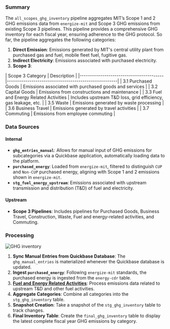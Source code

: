 
### Summary

The `all_scopes_ghg_inventory` pipeline aggregates MIT’s Scope 1 and 2 GHG emissions data from `energize-mit` and Scope 3 GHG emissions from existing Scope 3 pipelines. This pipeline provides a comprehensive GHG inventory for each fiscal year, ensuring adherence to the GHG protocol. So far, the pipeline aggregates the following categories:

1. **Direct Emission**: Emissions generated by MIT's central utility plant from purchased gas and fuel, mobile fleet fuel, fugitive gas.
2. **Indirect Electricity**: Emissions associated with purchased electricity.
3. **Scope 3**:

<div class="center-table" markdown>
| Scope 3 Category                        | Description                                          |
|-----------------------------------------|------------------------------------------------------|
| 3.1 Purchased Goods                     | Emissions associated with purchased goods and services           |
| 3.2 Capital Goods                       | Emissions from constructions and maintenance         |
| 3.3 Fuel and Energy Related Activities  | Includes upstream T&D loss, grid efficiency, gas leakage, etc. |
| 3.5 Waste                               | Emissions generated by waste processing              |
| 3.6 Business Travel                     | Emissions generated by travel activities             |
| 3.7 Commuting                           | Emissions from employee commuting                    |
</div>

### Data Sources

#### Internal

* **`ghg_entries_manual`**: Allows for manual input of GHG emissions for subcategories via a Quickbase application, automatically loading data to the platform.
* **`purchased_energy`**: Loaded from `energize-mit`, filtered to distinguish `CUP` and `Non-CUP` purchased energy, aligning with Scope 1 and 2 emissions shown in `energize-mit`.
* **`stg_fuel_energy_upstream`**: Emissions associated with upstream transmission and distribution (T&D) of fuel and electricity.

#### Upstream

* **Scope 3 Pipelines**: Includes pipelines for Purchased Goods, Business Travel, Construction, Waste, Fuel and energy-related activities, and Commuting.

### Processing

![GHG inventory](all_scopes.png#shadow)

1. **Sync Manual Entries from Quickbase Database**: The `ghg_manual_entries` is materialized whenever the Quickbase database is updated.
2. **Ingest `purchased_energy`**: Following `energize-mit` standards, the purchased energy is ingested from the `energy-cdr` table.
3. [**Fuel and Energy Related Activities**](fuel_and_energy_related.md): Process emissions data related to upstream T&D and other fuel activities.
4. **Aggregate Categories**: Combine all categories into the `stg_ghg_inventory` table.
5. **Snapshot Creation**: Take a snapshot of the `stg_ghg_inventory` table to track changes.
6. **Final Inventory Table**: Create the `final_ghg_inventory` table to display the latest complete fiscal year GHG emissions by category.
